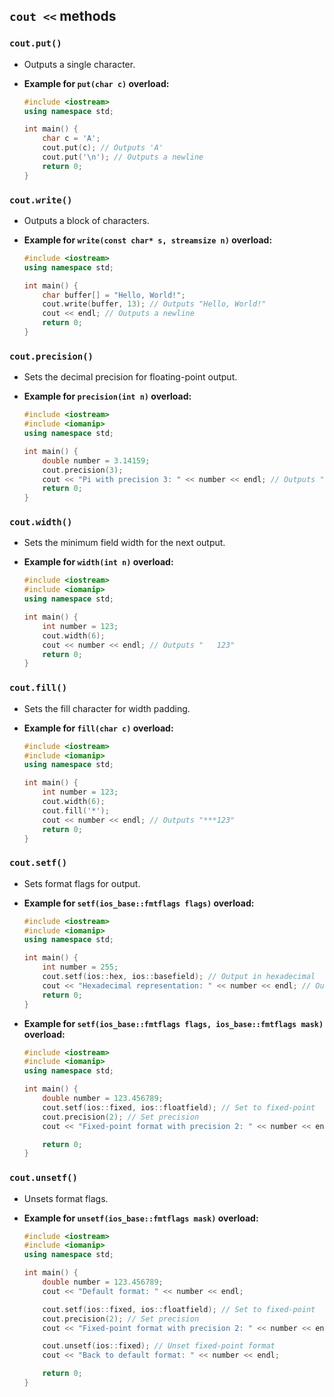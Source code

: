 ## `cout <<` methods

### `cout.put()`

- Outputs a single character.
- **Example for `put(char c)` overload:**

  ```cpp
  #include <iostream>
  using namespace std;

  int main() {
      char c = 'A';
      cout.put(c); // Outputs 'A'
      cout.put('\n'); // Outputs a newline
      return 0;
  }
  ```

### `cout.write()`

- Outputs a block of characters.
- **Example for `write(const char* s, streamsize n)` overload:**

  ```cpp
  #include <iostream>
  using namespace std;

  int main() {
      char buffer[] = "Hello, World!";
      cout.write(buffer, 13); // Outputs "Hello, World!"
      cout << endl; // Outputs a newline
      return 0;
  }
  ```

### `cout.precision()`

- Sets the decimal precision for floating-point output.
- **Example for `precision(int n)` overload:**

  ```cpp
  #include <iostream>
  #include <iomanip>
  using namespace std;

  int main() {
      double number = 3.14159;
      cout.precision(3);
      cout << "Pi with precision 3: " << number << endl; // Outputs "Pi with precision 3: 3.14"
      return 0;
  }
  ```

### `cout.width()`

- Sets the minimum field width for the next output.
- **Example for `width(int n)` overload:**

  ```cpp
  #include <iostream>
  #include <iomanip>
  using namespace std;

  int main() {
      int number = 123;
      cout.width(6);
      cout << number << endl; // Outputs "   123"
      return 0;
  }
  ```

### `cout.fill()`

- Sets the fill character for width padding.
- **Example for `fill(char c)` overload:**

  ```cpp
  #include <iostream>
  #include <iomanip>
  using namespace std;

  int main() {
      int number = 123;
      cout.width(6);
      cout.fill('*');
      cout << number << endl; // Outputs "***123"
      return 0;
  }
  ```

### `cout.setf()`

- Sets format flags for output.
- **Example for `setf(ios_base::fmtflags flags)` overload:**

  ```cpp
  #include <iostream>
  #include <iomanip>
  using namespace std;

  int main() {
      int number = 255;
      cout.setf(ios::hex, ios::basefield); // Output in hexadecimal
      cout << "Hexadecimal representation: " << number << endl; // Outputs "Hexadecimal representation: ff"
      return 0;
  }
  ```

- **Example for `setf(ios_base::fmtflags flags, ios_base::fmtflags mask)` overload:**

  ```cpp
  #include <iostream>
  #include <iomanip>
  using namespace std;

  int main() {
      double number = 123.456789;
      cout.setf(ios::fixed, ios::floatfield); // Set to fixed-point
      cout.precision(2); // Set precision
      cout << "Fixed-point format with precision 2: " << number << endl;

      return 0;
  }
  ```

### `cout.unsetf()`

- Unsets format flags.
- **Example for `unsetf(ios_base::fmtflags mask)` overload:**

  ```cpp
  #include <iostream>
  #include <iomanip>
  using namespace std;

  int main() {
      double number = 123.456789;
      cout << "Default format: " << number << endl;

      cout.setf(ios::fixed, ios::floatfield); // Set to fixed-point
      cout.precision(2); // Set precision
      cout << "Fixed-point format with precision 2: " << number << endl;

      cout.unsetf(ios::fixed); // Unset fixed-point format
      cout << "Back to default format: " << number << endl;

      return 0;
  }
  ```
